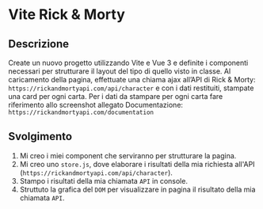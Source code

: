 # **Vite Rick & Morty**

## **Descrizione**

Create un nuovo progetto utilizzando Vite e Vue 3 e definite i componenti necessari per strutturare il layout del tipo di quello visto in classe.
Al caricamento della pagina, effettuate una chiama ajax all’API di Rick & Morty: `https://rickandmortyapi.com/api/character` e con i dati restituiti, stampate una card per ogni carta.
Per i dati da stampare per ogni carta fare riferimento allo screenshot allegato
Documentazione:
`https://rickandmortyapi.com/documentation`

## Svolgimento

1. Mi creo i miei component che serviranno per strutturare la pagina.
1. Mi creo uno `store.js`, dove elaborare i risultati della mia richiesta all'API (`https://rickandmortyapi.com/api/character`).
1. Stampo i risultati della mia chiamata `API` in console.
1. Struttuto la grafica del `DOM` per visualizzare in pagina il risultato della mia chiamata `API`.

